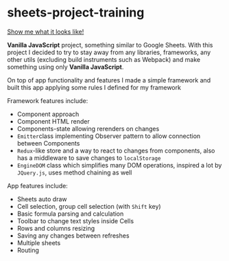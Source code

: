 # sheets-project-training

[Show me what it looks like!](https://gifted-galileo-6ef79d.netlify.app/)

**Vanilla JavaScript** project, something similar to Google Sheets.
With this project I decided to try to stay away from any libraries, frameworks, any other utils (excluding build instruments such as Webpack) and make something using only **Vanilla JavaScript**.

On top of app functionality and features I made a simple framework and built this app applying some rules I defined for my framework 

Framework features include:

- Component approach
- Component HTML render
- Components-state allowing rerenders on changes
- `Emitter`class implementing Observer pattern to allow connection between Components
- `Redux`-like store and a way to react to changes from components, also has a middleware to save changes to `localStorage`
- `EngineDOM` class which simplifies many DOM operations, inspired a lot by `JQuery.js`, uses method chaining as well


App features include: 

- Sheets auto draw
- Cell selection, group cell selection (with `Shift` key)
- Basic formula parsing and calculation
- Toolbar to change text styles inside Cells
- Rows and columns resizing 
- Saving any changes between refreshes
- Multiple sheets
- Routing
